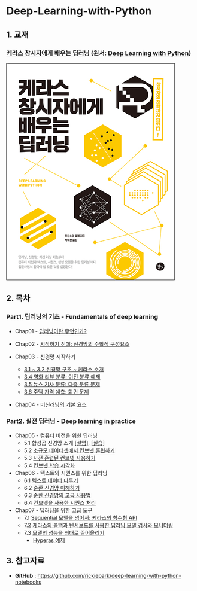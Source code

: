 # Deep-Learning-with-Python



## 1. 교재

###  [케라스 창시자에게 배우는 딥러닝](http://www.yes24.com/24/Goods/65050162?Acode=101) (원서: [Deep Learning with Python](https://www.manning.com/books/deep-learning-with-python))

![](./cover.jpg)





## 2. 목차

### Part1. 딥러닝의 기초 - Fundamentals of deep learning

- Chap01 - [딥러닝이란 무엇인가?](https://github.com/ExcelsiorCJH/Deep-Learning-with-Python/blob/master/Chap01-what_is_deep_learning/Chap01-what_is_deep_learning.md)
- Chap02 - [시작하기 전에: 신경망의 수학적 구성요소](https://github.com/ExcelsiorCJH/Deep-Learning-with-Python/blob/master/Chap02-mathematical_building_blocks_of_neural_networks/Chap02-mathematical_building_blocks_of_neural_networks.ipynb)
- Chap03 - 신경망 시작하기
    - [3.1 ~ 3.2 신경망 구조 ~ 케라스 소개](https://github.com/ExcelsiorCJH/Deep-Learning-with-Python/blob/master/Chap03-Getting_started_with_neural_networks/3.1-2_-Getting_started_with_neural_networks.ipynb)
    - [3.4 영화 리뷰 분류: 이진 분류 예제](https://github.com/ExcelsiorCJH/Deep-Learning-with-Python/blob/master/Chap03-Getting_started_with_neural_networks/3.4-classifying_movie_reviews.ipynb)
    - [3.5 뉴스 기사 분류: 다중 분류 문제](https://github.com/ExcelsiorCJH/Deep-Learning-with-Python/blob/master/Chap03-Getting_started_with_neural_networks/3.5-classifying_newswires.ipynb)
    - [3.6 주택 가격 예측: 회귀 문제](https://github.com/ExcelsiorCJH/Deep-Learning-with-Python/blob/master/Chap03-Getting_started_with_neural_networks/3.6-predicting_house_prices.ipynb)

- Chap04 - [머신러닝의 기본 요소](https://github.com/ExcelsiorCJH/Deep-Learning-with-Python/blob/master/Chap04-Fundamentals_of_machine_learning/Chap04-Fundamentals_of_machine_learning.ipynb)

### Part2. 실전 딥러닝 - Deep learning in practice

- Chap05 - 컴퓨터 비전을 위한 딥러닝
    - 5.1 합성곱 신경망 소개 [[설명]](https://github.com/ExcelsiorCJH/Deep-Learning-with-Python/blob/master/Chap05-Deep_learning_for_computer_vision/5.1-convnet_description.ipynb), [[실습]](https://github.com/ExcelsiorCJH/Deep-Learning-with-Python/blob/master/Chap05-Deep_learning_for_computer_vision/5.1-introduction-to-convnets.ipynb)
    - 5.2 [소규모 데이터셋에서 컨브넷 훈련하기](https://github.com/ExcelsiorCJH/Deep-Learning-with-Python/blob/master/Chap05-Deep_learning_for_computer_vision/5.2-using-convnets-with-small-datasets.ipynb)
    - 5.3 [사전 훈련된 컨브넷 사용하기](https://github.com/ExcelsiorCJH/Deep-Learning-with-Python/blob/master/Chap05-Deep_learning_for_computer_vision/5.3-using-a-pretrained-convnet.ipynb)
    - 5.4 [컨브넷 학습 시각화](https://github.com/ExcelsiorCJH/Deep-Learning-with-Python/blob/master/Chap05-Deep_learning_for_computer_vision/5.4-visualizing-what-convnets-learn.ipynb)
- Chap06 - 텍스트와 시퀀스를 위한 딥러닝
    - 6.1 [텍스트 데이터 다루기](https://github.com/ExcelsiorCJH/Deep-Learning-with-Python/blob/master/Chap06-Deep_learning_for_text_and_sequences/6.1-working-with-text-data.ipynb)
    - 6.2 [순환 신경망 이해하기](https://github.com/ExcelsiorCJH/Deep-Learning-with-Python/blob/master/Chap06-Deep_learning_for_text_and_sequences/6.2-understanding-recurrent-neural-networks.ipynb)
    - 6.3 [순환 신경망의 고급 사용법](https://github.com/ExcelsiorCJH/Deep-Learning-with-Python/blob/master/Chap06-Deep_learning_for_text_and_sequences/6.3-advanced-usage-of-recurrent-neurl-networks.ipynb)
    - 6.4 [컨브넷을 사용한 시퀀스 처리](https://github.com/ExcelsiorCJH/Deep-Learning-with-Python/blob/master/Chap06-Deep_learning_for_text_and_sequences/6.4-sequence-processing-with-convnets.ipynb)
- Chap07 - 딥러닝을 위한 고급 도구
    - 7.1 [Sequential 모델을 넘어서: 케라스의 함수형 API](https://github.com/ExcelsiorCJH/Deep-Learning-with-Python/blob/master/Chap07-Advanced_deep-learning_best_practices/7.1-going_beyond_the_sequential_model-keras_function_api.ipynb)
    - 7.2 [케라스의 콜백과 텐서보드를 사용한 딥러닝 모델 검사와 모니터링](https://github.com/ExcelsiorCJH/Deep-Learning-with-Python/blob/master/Chap07-Advanced_deep-learning_best_practices/7.2-keras_callbacks-and-tensorboard.ipynb)
    - 7.3 [모델의 성능을 최대로 끌어올리기](https://github.com/ExcelsiorCJH/Deep-Learning-with-Python/blob/master/Chap07-Advanced_deep-learning_best_practices/7.3-getting-the-most-out-of-your-models.ipynb)
        - [Hyperas 예제](https://github.com/ExcelsiorCJH/Deep-Learning-with-Python/blob/master/Chap07-Advanced_deep-learning_best_practices/hyperas-test.ipynb)

## 3. 참고자료

- **GitHub** : https://github.com/rickiepark/deep-learning-with-python-notebooks
